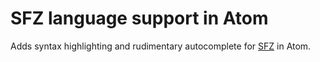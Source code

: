 # SFZ language support in Atom

Adds syntax highlighting and rudimentary autocomplete for [SFZ](http://www.sfzformat.com/index.php?title=Main_Page) in Atom.
